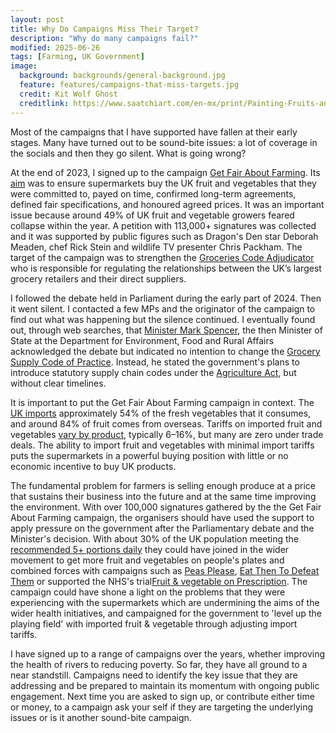 ```yaml
---
layout: post
title: Why Do Campaigns Miss Their Target?
description: "Why do many campaigns fail?"
modified: 2025-06-26
tags: [Farming, UK Government]
image:
  background: backgrounds/general-background.jpg
  feature: features/campaigns-that-miss-targets.jpg
  credit: Kit Wolf Ghost
  creditlink: https://www.saatchiart.com/en-mx/print/Painting-Fruits-and-vegetableetables/818599/3589906/view
---
```


Most of the campaigns that I have supported have fallen at their early stages. Many have turned out to be sound-bite issues: a lot of coverage in the socials and then they go silent. What is going wrong?

At the end of 2023, I signed up to the campaign [Get Fair About Farming](getfairaboutfarming.co.uk). Its [aim](getfairaboutfarming.co.uk) was to ensure supermarkets buy the UK fruit and vegetables that they were committed to, payed on time, confirmed long-term agreements, defined fair specifications, and honoured agreed prices. It was an important issue because around 49% of UK fruit and vegetable growers feared collapse within the year. A petition with 113,000+ signatures was collected and it was supported by public figures such as Dragon's Den star Deborah Meaden, chef Rick Stein and wildlife TV presenter Chris Packham. The target of the campaign was to strengthen the [Groceries Code Adjudicator](https://www.gov.uk/government/organisations/groceries-code-adjudicator) who is responsible for regulating the relationships between the UK’s largest grocery retailers and their direct suppliers.

I followed the debate held in Parliament during the early part of 2024. Then it went silent. I contacted a few MPs and the originator of the campaign to find out what was happening but the silence continued. I eventually found out, through web searches, that [Minister Mark Spencer](https://wickedleeks.riverford.co.uk/news/whats-next-in-the-fight-for-a-fair-deal-for-farmers/), the then Minister of State at the Department for Environment, Food and Rural Affairs acknowledged the debate but indicated no intention to change the [Grocery Supply Code of Practice](https://www.gov.uk/government/publications/groceries-supply-code-of-practice). Instead, he stated the government's plans to introduce statutory supply chain codes under the [Agriculture Act](https://www.legislation.gov.uk/ukpga/2020/21/contents), but without clear timelines.

It is important to put the Get Fair About Farming campaign in context. The [UK imports](https://www.gov.uk/government/statistics/united-kingdom-food-security-report-2021/united-kingdom-food-security-report-2021-theme-2-uk-food-supply-sources) approximately 54% of the fresh vegetables that it consumes, and around 84% of fruit comes from overseas. Tariffs on imported fruit and vegetables [vary by product](https://www.ife.co.uk/news/fpc-delivers-landmark-win-import-checks-eased-fees-waived-products-reclassified-major-boost-uk-food-industry), typically 6–16%, but many are zero under trade deals. The ability to import fruit and vegetables with minimal import tariffs puts the supermarkets in a powerful buying position with little or no economic incentive to buy UK products.

The fundamental problem for farmers is selling enough produce at a price that sustains their business into the future and at the same time improving the environment. With over 100,000 signatures gathered by the the Get Fair About Farming campaign, the organisers should have used the support to apply pressure on the government after the Parliamentary debate and the Minister's decision. With about 30% of the UK population meeting the [recommended 5+ portions daily](https://digital.nhs.uk/data-and-information/publications/statistical/health-survey-for-england/2022-part-1/adults-health-related-behaviours) they could have joined in the wider movement to get more fruit and vegetables on people's plates and combined forces with campaigns such as [Peas Please](https://foodfoundation.org.uk/initiatives/peas-please), [Eat Then To Defeat Them](https://eatthemtodefeatthem.com/families/) or supported the NHS's trial[Fruit & vegetable on Prescription](https://www.womenshealthmag.com/uk/food/healthy-eating/a60880079/prescribed-fruit-and-vegetableetables-by-gps/).  The campaign could have shone a light on the problems that they were experiencing with the supermarkets which are undermining the aims of the wider health initiatives, and campaigned for the government to 'level up the playing field' with imported fruit & vegetable through adjusting import tariffs.

I have signed up to a range of campaigns over the years, whether improving the health of rivers to reducing poverty. So far, they have all ground to a near standstill. Campaigns need to identify the key issue that they are addressing and be prepared to maintain its momentum with ongoing public engagement. Next time you are asked to sign up, or contribute either time or money, to a campaign ask your self if they are targeting the underlying issues or is it another sound-bite campaign.
